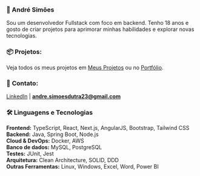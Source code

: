 ### 👋 André Simões
Sou um desenvolvedor Fullstack com foco em backend. Tenho 18 anos e gosto de criar projetos para aprimorar minhas habilidades e explorar novas tecnologias.

### 📦 **Projetos:**
Veja todos os meus projetos em [Meus Projetos](https://github.com/euandresimoes?tab=repositories) ou no [Portfólio](https://github.com/euandresimoes).

### 📩 **Contato:**
[LinkedIn](https://www.linkedin.com/in/euandresimoes/) | **[andre.simoesdutra23@gmail.com](mailto:andre.simoesdutra23@gmail.com)**

### 🛠️ Linguagens e Tecnologias

**Frontend:** TypeScript, React, Next.js, AngularJS, Bootstrap, Tailwind CSS
<br>
**Backend:** Java, Spring Boot, Node.js
<br>
**Cloud & DevOps:** Docker, AWS
<br>
**Banco de dados:** MySQL, PostgreSQL
<br>
**Testes:** JUnit, Jest
<br>
**Arquitetura:** Clean Architecture, SOLID, DDD
<br>
**Outras Ferramentas:** Linux, Windows, Excel, Word, Power BI
